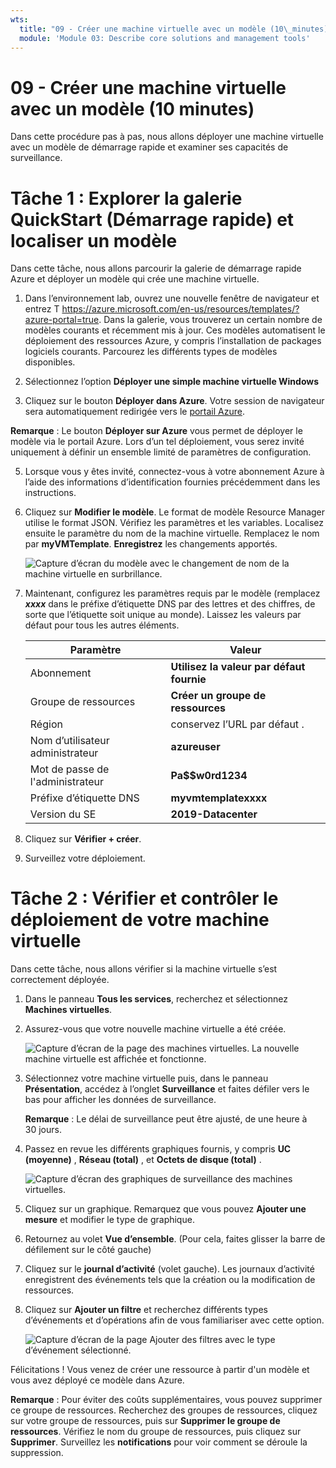 ```yaml
---
wts:
  title: "09 - Créer une machine virtuelle avec un modèle (10\_minutes)"
  module: 'Module 03: Describe core solutions and management tools'
---
```

# <a name="09---create-a-vm-with-a-template-10-min"></a>09 - Créer une machine virtuelle avec un modèle (10 minutes)

Dans cette procédure pas à pas, nous allons déployer une machine virtuelle avec un modèle de démarrage rapide et examiner ses capacités de surveillance.

# <a name="task-1-explore-the-quickstart-gallery-and-locate-a-template"></a>Tâche 1 : Explorer la galerie QuickStart (Démarrage rapide) et localiser un modèle 

Dans cette tâche, nous allons parcourir la galerie de démarrage rapide Azure et déployer un modèle qui crée une machine virtuelle. 

1. Dans l’environnement lab, ouvrez une nouvelle fenêtre de navigateur et entrez T https://azure.microsoft.com/en-us/resources/templates/?azure-portal=true. Dans la galerie, vous trouverez un certain nombre de modèles courants et récemment mis à jour. Ces modèles automatisent le déploiement des ressources Azure, y compris l’installation de packages logiciels courants. Parcourez les différents types de modèles disponibles.

3. Sélectionnez l’option **Déployer une simple machine virtuelle Windows**

4. Cliquez sur le bouton **Déployer dans Azure**. Votre session de navigateur sera automatiquement redirigée vers le [portail Azure](http://portal.azure.com/).

  **Remarque** : Le bouton **Déployer sur Azure** vous permet de déployer le modèle via le portail Azure. Lors d’un tel déploiement, vous serez invité uniquement à définir un ensemble limité de paramètres de configuration. 

5. Lorsque vous y êtes invité, connectez-vous à votre abonnement Azure à l’aide des informations d’identification fournies précédemment dans les instructions.

6. Cliquez sur **Modifier le modèle**. Le format de modèle Resource Manager utilise le format JSON. Vérifiez les paramètres et les variables.  Localisez ensuite le paramètre du nom de la machine virtuelle. Remplacez le nom par **myVMTemplate**. **Enregistrez** les changements apportés. 

    ![Capture d’écran du modèle avec le changement de nom de la machine virtuelle en surbrillance.](../images/0901.png)

7. Maintenant, configurez les paramètres requis par le modèle (remplacez ***xxxx*** dans le préfixe d’étiquette DNS par des lettres et des chiffres, de sorte que l’étiquette soit unique au monde). Laissez les valeurs par défaut pour tous les autres éléments. 

    | Paramètre| Valeur|
    |----|----|
    | Abonnement | **Utilisez la valeur par défaut fournie**|
    | Groupe de ressources | **Créer un groupe de ressources** |
    | Région | conservez l’URL par défaut . |
    | Nom d’utilisateur administrateur | **azureuser** |
    | Mot de passe de l'administrateur | **Pa$$w0rd1234** |
    | Préfixe d’étiquette DNS | **myvmtemplatexxxx** |
    | Version du SE | **2019-Datacenter** |


9. Cliquez sur **Vérifier + créer**.

10. Surveillez votre déploiement. 

# <a name="task-2-verify-and-monitor-your-virtual-machine-deployment"></a>Tâche 2 : Vérifier et contrôler le déploiement de votre machine virtuelle

Dans cette tâche, nous allons vérifier si la machine virtuelle s’est correctement déployée. 

1. Dans le panneau **Tous les services**, recherchez et sélectionnez **Machines virtuelles**.

2. Assurez-vous que votre nouvelle machine virtuelle a été créée. 

    ![Capture d’écran de la page des machines virtuelles. La nouvelle machine virtuelle est affichée et fonctionne.](../images/0902.png)

3. Sélectionnez votre machine virtuelle puis, dans le panneau **Présentation**, accédez à l’onglet **Surveillance** et faites défiler vers le bas pour afficher les données de surveillance.

    **Remarque** : Le délai de surveillance peut être ajusté, de une heure à 30 jours.

4. Passez en revue les différents graphiques fournis, y compris **UC (moyenne)** , **Réseau (total)** , et **Octets de disque (total)** . 

    ![Capture d’écran des graphiques de surveillance des machines virtuelles.](../images/0903.png)

5. Cliquez sur un graphique. Remarquez que vous pouvez **Ajouter une mesure** et modifier le type de graphique.

6. Retournez au volet **Vue d’ensemble**. (Pour cela, faites glisser la barre de défilement sur le côté gauche)
7. Cliquez sur le **journal d’activité** (volet gauche). Les journaux d’activité enregistrent des événements tels que la création ou la modification de ressources. 

8. Cliquez sur **Ajouter un filtre** et recherchez différents types d’événements et d’opérations afin de vous familiariser avec cette option. 

    ![Capture d’écran de la page Ajouter des filtres avec le type d’événement sélectionné.](../images/0904.png)

Félicitations ! Vous venez de créer une ressource à partir d'un modèle et vous avez déployé ce modèle dans Azure.

**Remarque** : Pour éviter des coûts supplémentaires, vous pouvez supprimer ce groupe de ressources. Recherchez des groupes de ressources, cliquez sur votre groupe de ressources, puis sur **Supprimer le groupe de ressources**. Vérifiez le nom du groupe de ressources, puis cliquez sur **Supprimer**. Surveillez les **notifications** pour voir comment se déroule la suppression.
